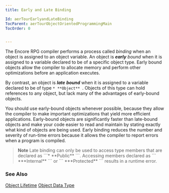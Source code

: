 ```yaml
---
title: Early and Late Binding

Id: aerTourEarlyandLateBinding
TocParent: aerTourObjectOrientedProgrammingMain
TocOrder: 0


---
```


The Encore RPG compiler performs a process called *binding* when an object is assigned to an object variable. An object is ***early** bound* when it is assigned to a variable declared to be of a specific object type. Early bound objects allow the compiler to allocate memory and perform other optimizations before an application executes. 

By contrast, an object is ***late** **bound*** when it is assigned to a variable declared to be of type ```* **Object** ```. Objects of this type can hold references to any object, but lack many of the advantages of early-bound objects. 

You should use early-bound objects whenever possible, because they allow the compiler to make important optimizations that yield more efficient applications. Early-bound objects are significantly faster than late-bound objects and make your code easier to read and maintain by stating exactly what kind of objects are being used. Early binding reduces the number and severity of run-time errors because it allows the compiler to report errors when a program is compiled. 
<blockquote class="dtBlock">
                <b class="le">Note</b>   Late binding
                can only be used to access type members that are declared as ```* **Public** ```.
                Accessing members declared as ``` ***Internal** ``` or ``` ***Protected** ```
                results in a runtime error.
            </blockquote>

### See Also
[Object Lifetime](aerTourObjectLifetime.html)
[Object Data Type](aerConObjects.html) 
